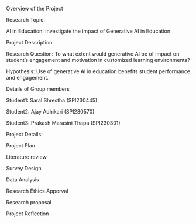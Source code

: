 Overview of the Project

Research Topic: 

AI in Education: Investigate the impact of Generative AI in Education

Project Description

Research Question: To what extent would generative AI be of impact on student’s engagement and motivation in customized learning environments?


Hypothesis: Use of generative AI in education benefits student performance and engagement.

Details of Group members

Student1: Saral Shrestha (SPI230445)


Student2: Ajay Adhikari (SPI230570)

Student3: Prakash Marasini Thapa (SPI230301)

Project Details:

Project Plan

Literature review

Survey Design

Data Analysis

Research Ethics Apporval

Research proposal 

Project Reflection


